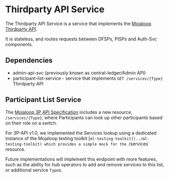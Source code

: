 # Thirdparty API Service

The Thirdparty API Service is a service that implements the [Mojaloop Thirdparty API]((https://github.com/mojaloop/mojaloop-specification/tree/master/thirdparty-api)).

It is stateless, and routes requests between DFSPs, PISPs and Auth-Svc components.

## Dependencies

- admin-api-svc (previously known as central-ledger/Admin API)
- participant-list-service - service that implements `GET /services/{Type}` Thirdparty API

## Participant List Service 

The [Mojaloop 3P API Specification](https://github.com/mojaloop/mojaloop-specification/tree/master/thirdparty-api) includes a new resource, `/services/{Type}`, where Participants can look up other 
participants based on their role on a switch.

For 3P-API v1.0, we implemented the Services lookup using a dedicated instance of the Mojaloop
testing toolkit [`ml-testing-toolkit](../ml-testing-toolkit) which provides a simple mock for the `/services` resource.

Future implementations will implement this endpoint with more features, such as the ability for 
hub operators to add and remove services to this list, or additional service `Type`s.